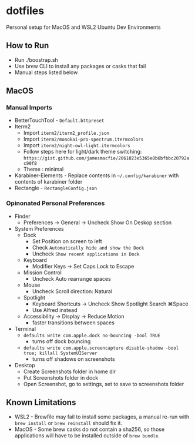 # dotfiles

Personal setup for MacOS and WSL2 Ubuntu Dev Environments

## How to Run

- Run ./boostrap.sh
- Use brew CLI to install any packages or casks that fail
- Manual steps listed below

## MacOS

### Manual Imports

- BetterTouchTool - `Default.bttpreset`
- Iterm2
  - Import `iterm2/iterm2_profile.json`
  - Import `iterm2/monokai-pro-spectrum.itermcolors`
  - Import `iterm2/night-owl-light.itermcolors`
  - Follow steps here for light/dark theme switching: `https://gist.github.com/jamesmacfie/2061023e5365e8b6bfbbc20792ac90f8`
  - Theme : minimal
- Karabiner-Elements - Replace contents in `~/.config/karabiner` with contents of karabiner folder
- Rectangle - `RectangleConfig.json`

### Opinonated Personal Preferences

- Finder
  - Preferences -> General -> Uncheck Show On Deskop section
- System Preferences
  - Dock
    - Set Position on screen to left
    - Check `Automatically hide and show the Dock`
    - Uncheck `Show recent applications in Dock`
  - Keyboard
    - Modifier Keys -> Set Caps Lock to Escape
  - Mission Control
    - Uncheck Auto rearrange spaces
  - Mouse
    - Uncheck Scroll direction: Natural
  - Spotlight
    - Keyboard Shortcuts -> Uncheck Show Spotlight Search ⌘Space
    - Use Alfred instead
  - Accessibility -> Display -> Reduce Motion
    - faster transitions between spaces
- Terminal
  - `defaults write com.apple.dock no-bouncing -bool TRUE`
    - turns off dock bouncing
  - `defaults write com.apple.screencapture disable-shadow -bool true; killall SystemUIServer`
    - turns off shadows on screenshots
- Desktop
  - Create Screenshots folder in home dir
  - Put Screenshots folder in dock
  - Open Screenshot, go to settings, set to save to screenshots folder

## Known Limitations

- WSL2 - Brewfile may fail to install some packages, a manual re-run with `brew install` or `brew reinstall` should fix it.
- MacOS - Some brew casks do not contain a sha256, so those applications will have to be installed outside of `brew bundle`.
